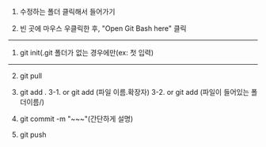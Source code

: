 1. 수정하는 폴더 클릭해서 들어가기

2. 빈 곳에 마우스 우클릭한 후, "Open Git Bash here" 클릭

---

1. git init(.git 폴더가 없는 경우에만(ex: 첫 입력)

---

2. git pull

3. git add .
   3-1. or git add (파일 이름.확장자)
   3-2. or git add (파일이 들어있는 폴더이름/)

4. git commit -m "~~~"(간단하게 설명)

5. git push
